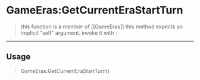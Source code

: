 # GameEras:GetCurrentEraStartTurn
> this function is a member of [[GameEras]]
> this method expects an implicit "self" argument. invoke it with `:`
-----
## Usage
> GameEras:GetCurrentEraStartTurn()
